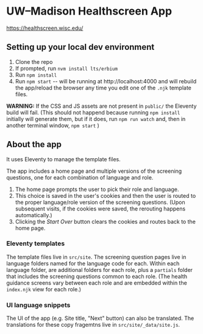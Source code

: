 # UW–Madison Healthscreen App

https://healthscreen.wisc.edu/  

## Setting up your local dev environment

1. Clone the repo
2. If prompted, run `nvm install lts/erbium`
3. Run `npm install`
4. Run `npm start` -- will be running at http://localhost:4000 and will rebuild the app/reload the browser any time you edit one of the `.njk` template files.


**WARNING:** If the CSS and JS assets are not present in `public/` the Eleventy build will fail. (This should not happend because running `npm install` initially will generate them, but if it does, run `npm run watch` and, then in another terminal window, `npm start` )


## About the app

It uses Eleventy to manage the template files. 

The app includes a home page and multiple versions of the screening questions, one for each combination of language and role.

1. The home page prompts the user to pick their role and language. 
2. This choice is saved in the user's cookies and then the user is routed to the proper language/role version of the screening questions. (Upon subsequent visits, if the cookies were saved, the rerouting happens automatically.)
3. Clicking the *Start Over* button clears the cookies and routes back to the home page.

### Eleventy templates

The template files live in `src/site`. The screening question pages live in language folders named for the language code for each. Within each language folder, are additional folders for each role, plus a `partials` folder that includes the screening questions common to each role. (The health guidance screens vary between each role and are embedded within the `index.njk` view for each role.)

### UI language snippets

The UI of the app (e.g. Site title, "Next" button) can also be translated. The translations for these copy fragemtns live in `src/site/_data/site.js`.




